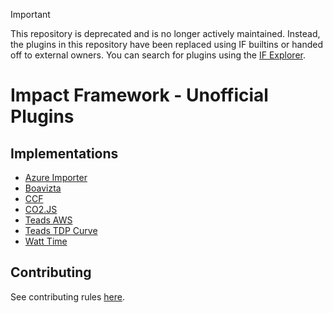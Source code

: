 > [!IMPORTANT]
> This repository is deprecated and is no longer actively maintained. Instead, the plugins in this repository have been replaced using IF builtins or handed off to external owners. You can search for plugins using the [IF Explorer](explorer.if.greensoftware.foundation).



# Impact Framework - Unofficial Plugins

## Implementations

- [Azure Importer](./src/lib/azure-importer/README.md)
- [Boavizta](./src/lib/boavizta/README.md)
- [CCF](./src/lib/ccf/README.md)
- [CO2.JS](./src/lib/co2js/README.md)
- [Teads AWS](./src/lib/teads-aws/README.md)
- [Teads TDP Curve](./src/lib/teads-curve/README.md)
- [Watt Time](./src/lib/watt-time/README.md)

## Contributing

See contributing rules [here](./CONTRIBUTING.md).
